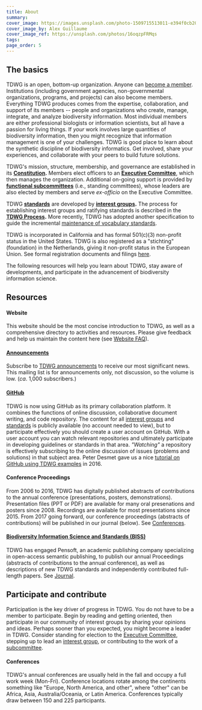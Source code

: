 ```yaml
---
title: About
summary: 
cover_image: https://images.unsplash.com/photo-1509715513011-e394f0cb20c4
cover_image_by: Alex Guillaume
cover_image_ref: https://unsplash.com/photos/16oqzpFRMqs
tags: 
page_order: 5
---
```


## The basics

TDWG is an open, bottom-up organization. Anyone can [become a member]({filename}membership/index.md). Institutions (including government agencies, non-governmental organizations, programs, and projects) can also become members. Everything TDWG produces comes from the expertise, collaboration, and support of its members -- people and organizations who create, manage, integrate, and analyze biodiversity information. Most individual members are either professional biologists or information scientists, but all have a passion for living things. If _your_ work involves large quantities of biodiversity information, then you might recognize that information management is one of your challenges. TDWG is good place to learn about the synthetic discipline of biodiversity informatics. Get involved, share your experiences, and collaborate with your peers to build future solutions.

TDWG's mission, structure, membership, and governance are established in its **[Constitution]({filename}constitution/index.md).** Members elect officers to an **[Executive Committee]({filename}executive/index.md)**, which then manages the organization. Additional on-going support is provided by **[functional subcommittees]({filename}committees/index.md)** (i.e., standing committees), whose leaders are also elected by members and serve _ex-officio_ on the Executive Committee.

TDWG **[standards]({filename}../standards/index.md)** are developed by **[interest groups]({filename}../community/index.md).** The process for establishing interest groups and ratifying standards is described in the **[TDWG Process]({filename}process/index.md).** More recently, TDWG has adopted another specification to guide the incremental [maintenance of vocabulary standards]({filename}../standards/vms/index.md).

TDWG is incorporated in California and has formal 501(c)(3) non-profit status in the United States. TDWG is also registered as a "stichting" (foundation) in the Netherlands, giving it non-profit status in the European Union. See formal registration documents and filings [here]({filename}incorporation/index.md).

The following resources will help you learn about TDWG, stay aware of developments, and participate in the advancement of biodiversity information science.

## Resources

#### Website

This website should be the most concise introduction to TDWG, as well as a comprehensive directory to activities and resources. Please give feedback and help us maintain the content here (see [Website FAQ]({filename}website-faq/index.md)).

#### [Announcements](http://eepurl.com/8VIvn)

Subscribe to [TDWG announcements](http://eepurl.com/8VIvn) to receive our most significant news. This mailing list is for announcements only, not discussion, so the volume is low. (_ca_. 1,000 subscribers.)

#### [GitHub](https://github.com/tdwg)

TDWG is now using GitHub as its primary collaboration platform. It combines the functions of online discussion, collaborative document writing, and code repository. The content for all [interest groups]({filename}../community/index.md) and [standards]({filename}../standards/index.md) is publicly available (no account needed to view), but to participate effectively you should create a user account on GitHub. With a user account you can watch relevant repositories and ultimately participate in developing guidelines or standards in that area. _"Watching"_ a repository is effectively subscribing to the online discussion of issues (problems and solutions) in that subject area. Peter Desmet gave us a nice [tutorial on GitHub using TDWG examples](https://vimeo.com/album/4308386/video/195812163) in 2016. 

#### Conference Proceedings

From 2006 to 2016, TDWG has digitally published abstracts of contributions to the annual conference (presentations, posters, demonstrations). Presentation files (PPT or PDF) are available for many oral presenations and posters since 2008. Recordings are available for most presentations since 2015. From 2017 going forward, our conference proceedings (abstracts of contributions) will be published in our journal (below). See [Conferences]({filename}../conferences/index.md).

#### [Biodiversity Information Science and Standards (BISS)]({filename}../journal/index.md)

TDWG has engaged Pensoft, an academic publishing company specializing in open-access semantic publishing, to publish our annual Proceedings (abstracts of contributions to the annual conference), as well as descriptions of new TDWG standards and independently contributed full-length papers. See [Journal]({filename}../journal/index.md).

<!-- #### [Other resources]() and key partnerships? -->

## Participate and contribute

Participation is the key driver of progress in TDWG. You do not have to be a member to participate. Begin by reading and getting oriented, then participate in our community of interest groups by sharing your opinions and ideas. Perhaps sooner than you expected, you might become a leader in TDWG. Consider standing for election to the [Executive Committee]({filename}executive/index.md), stepping up to lead an [interest group]({filename}../community/index.md), or contributing to the work of a [subcommittee]({filename}committees/index.md).

#### Conferences

TDWG's annual conferences are usually held in the fall and occupy a full work week (Mon-Fri). Conference locations rotate among the continents something like "Europe, North America, and other", where "other" can be Africa, Asia, Australia/Oceania, or Latin America. Conferences typically draw between 150 and 225 participants.
